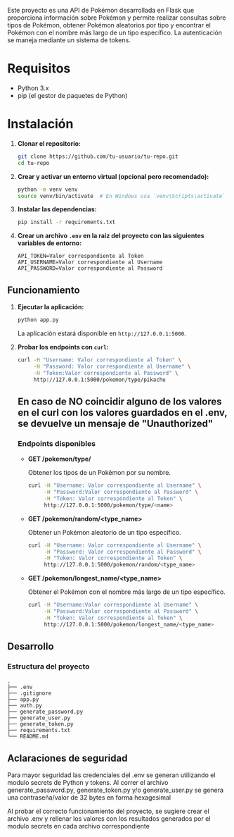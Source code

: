 Este proyecto es una API de Pokémon desarrollada en Flask que proporciona información sobre Pokémon y permite realizar consultas sobre tipos de Pokémon, obtener Pokémon aleatorios por tipo y encontrar el Pokémon con el nombre más largo de un tipo específico. La autenticación se maneja mediante un sistema de tokens.

# Requisitos

- Python 3.x
- pip (el gestor de paquetes de Python)

# Instalación

1. **Clonar el repositorio:**

    ```sh
    git clone https://github.com/tu-usuario/tu-repo.git
    cd tu-repo
    ```

2. **Crear y activar un entorno virtual (opcional pero recomendado):**

    ```sh
    python -m venv venv
    source venv/bin/activate  # En Windows usa `venv\Scripts\activate`
    ```

3. **Instalar las dependencias:**

    ```sh
    pip install -r requirements.txt
    ```

4. **Crear un archivo `.env` en la raíz del proyecto con las siguientes variables de entorno:**

    ```dotenv
    API_TOKEN=Valor correspondiente al Token
    API_USERNAME=Valor correspondiente al Username
    API_PASSWORD=Valor correspondiente al Password
    ```

## Funcionamiento

1. **Ejecutar la aplicación:**

    ```sh
    python app.py
    ```

    La aplicación estará disponible en `http://127.0.0.1:5000`.

2. **Probar los endpoints con `curl`:**

    ```sh
    curl -H "Username: Valor correspondiente al Token" \
         -H "Password: Valor correspondiente al Username" \
         -H "Token:Valor correspondiente al Password" \
         http://127.0.0.1:5000/pokemon/type/pikachu

    ```
    ## En caso de NO coincidir alguno de los valores en el curl con los valores guardados en el .env, se devuelve un mensaje de "Unauthorized" 

    ### Endpoints disponibles

    - **GET /pokemon/type/<name>**

        Obtener los tipos de un Pokémon por su nombre.

        ```sh
        curl -H "Username: Valor correspondiente al Username" \
             -H "Password:Valor correspondiente al Password" \
             -H "Token: Valor correspondiente al Token" \
             http://127.0.0.1:5000/pokemon/type/<name>
        ```

    - **GET /pokemon/random/<type_name>**

        Obtener un Pokémon aleatorio de un tipo específico.

        ```sh
        curl -H "Username: Valor correspondiente al Username" \
             -H "Password: Valor correspondiente al Password" \
             -H "Token: Valor correspondiente al Token" \
             http://127.0.0.1:5000/pokemon/random/<type_name>
        ```

    - **GET /pokemon/longest_name/<type_name>**

        Obtener el Pokémon con el nombre más largo de un tipo específico.

        ```sh
        curl -H "Username:Valor correspondiente al Username" \
             -H "Password:Valor correspondiente al Password" \
             -H "Token: Valor correspondiente al Token" \
             http://127.0.0.1:5000/pokemon/longest_name/<type_name>
        ```

## Desarrollo


### Estructura del proyecto

```
.
├── .env
├── .gitignore
├── app.py
├── auth.py
├── generate_password.py
├── generate_user.py
├── generate_token.py
├── requirements.txt
└── README.md

```

## Aclaraciones de seguridad

Para mayor seguridad las credenciales del .env se generan utilizando el modulo secrets de Python y tokens.
Al correr el archivo generate_password.py, generate_token.py y/o generate_user.py se genera una contraseña/valor de 32 bytes en forma hexagesimal

Al probar el correcto funcionamiento del proyecto, se sugiere crear el archivo .env y rellenar los valores con los resultados generados por el modulo secrets en cada archivo correspondiente
